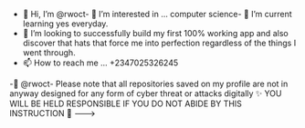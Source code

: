 - 👋 Hi, I’m @rwoct- 👀 I’m interested in ... computer science- 🌱 I’m current learning yes everyday.
- 💞️ I’m looking to successfully build my first 100% working app and also discover that hats that force me into perfection regardless of the things I went through.
- 📫 How to reach me ... +2347025326245
<!--->
 -📢 @rwoct- Please note that all repositories saved on my profile are not in anyway designed for any form of cyber threat or attacks digitally ✨ YOU WILL BE HELD RESPONSIBLE IF YOU DO NOT ABIDE BY THIS INSTRUCTION 📢
          
--->

